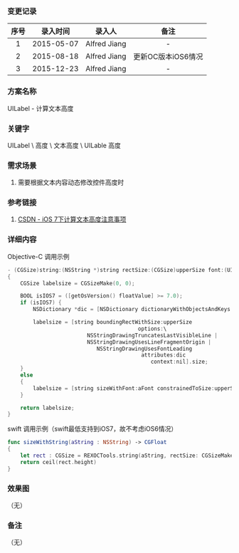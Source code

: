 ### 变更记录

| 序号 | 录入时间 | 录入人 | 备注 |
|:--------:|:--------:|:--------:|:--------:|
| 1 | 2015-05-07 | Alfred Jiang | - |
| 2 | 2015-08-18 | Alfred Jiang | 更新OC版本iOS6情况 |
| 3 | 2015-12-23 | Alfred Jiang | - |

### 方案名称

UILabel - 计算文本高度

### 关键字

UILabel \ 高度 \ 文本高度 \ UILable 高度

### 需求场景

1. 需要根据文本内容动态修改控件高度时

### 参考链接

1. [CSDN - iOS 7下计算文本高度注意事项](http://blog.csdn.net/pp204204/article/details/17711383)

### 详细内容

Objective-C 调用示例
```objectivec
- (CGSize)string:(NSString *)string rectSize:(CGSize)upperSize font:(UIFont *)aFont
{
    CGSize labelsize = CGSizeMake(0, 0);

    BOOL isIOS7 = ([getOsVersion() floatValue] >= 7.0);
    if (isIOS7) {
        NSDictionary *dic = [NSDictionary dictionaryWithObjectsAndKeys:aFont, NSFontAttributeName, nil];

        labelsize = [string boundingRectWithSize:upperSize
                                         options:\
                         NSStringDrawingTruncatesLastVisibleLine |
                         NSStringDrawingUsesLineFragmentOrigin |
                            NSStringDrawingUsesFontLeading
                                          attributes:dic
                                             context:nil].size;
    }
    else
    {
        labelsize = [string sizeWithFont:aFont constrainedToSize:upperSize lineBreakMode:NSLineBreakByWordWrapping];
    }

    return labelsize;
}
```

swift 调用示例（swift最低支持到iOS7，故不考虑iOS6情况）
```swift
func sizeWithString(aString : NSString) -> CGFloat
{
    let rect : CGSize = REXOCTools.string(aString, rectSize: CGSizeMake(self.labelRolesResponsibilities.frame.width, CGFloat.max), font: UIFont(name: "Helvetica-Light", size: 13.0))
    return ceil(rect.height)
}
```

### 效果图
（无）

### 备注
（无）
